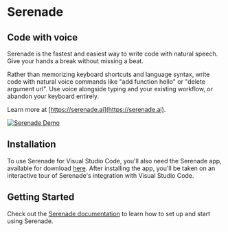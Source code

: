 # Serenade

## Code with voice

Serenade is the fastest and easiest way to write code with natural speech. Give your hands a break without missing a beat.

Rather than memorizing keyboard shortcuts and language syntax, write code with natural voice commands like "add function hello" or "delete argument url". Use voice alongside typing and your existing workflow, or abandon your keyboard entirely.

Learn more at [https://serenade.ai](https://serenade.ai).

[![Serenade Demo](https://cdn.serenade.ai/img/develop-naturally.gif)](https://serenade.ai/)

## Installation

To use Serenade for Visual Studio Code, you'll also need the Serenade app, available for download [here](https://serenade.ai/download). After installing the app, you'll be taken on an interactive tour of Serenade's integration with Visual Studio Code.

## Getting Started

Check out the [Serenade documentation](https://serenade.ai/learn) to learn how to set up and start using Serenade.
